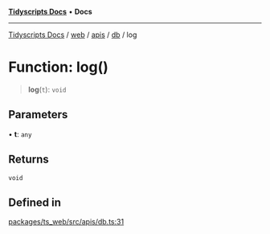 [**Tidyscripts Docs**](../../../../../../../README.md) • **Docs**

***

[Tidyscripts Docs](../../../../../../../globals.md) / [web](../../../../../README.md) / [apis](../../../README.md) / [db](../README.md) / log

# Function: log()

> **log**(`t`): `void`

## Parameters

• **t**: `any`

## Returns

`void`

## Defined in

[packages/ts\_web/src/apis/db.ts:31](https://github.com/sheunaluko/tidyscripts/blob/master/packages/ts_web/src/apis/db.ts#L31)
